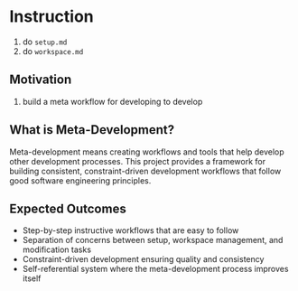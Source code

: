 # Instruction
1. do `setup.md`
2. do `workspace.md`

## Motivation
1. build a meta workflow for developing to develop

## What is Meta-Development?
Meta-development means creating workflows and tools that help develop other development processes. This project provides a framework for building consistent, constraint-driven development workflows that follow good software engineering principles.

## Expected Outcomes
- Step-by-step instructive workflows that are easy to follow
- Separation of concerns between setup, workspace management, and modification tasks
- Constraint-driven development ensuring quality and consistency
- Self-referential system where the meta-development process improves itself
